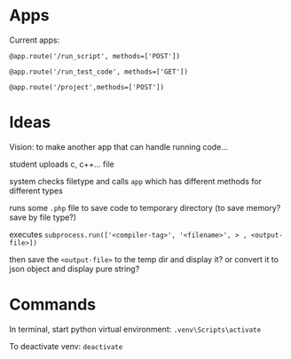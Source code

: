 # Apps
Current apps: 

`@app.route('/run_script', methods=['POST'])`

`@app.route('/run_test_code', methods=['GET'])`

`@app.route('/project',methods=['POST'])`


# Ideas
Vision: to make another app that can handle running code...

student uploads c, c++... file

system checks filetype and calls `app` which has different methods for different types

runs some `.php` file to save code to temporary directory (to save memory? save by file type?)

executes `subprocess.run(['<compiler-tag>', '<filename>', > , <output-file>])`

then save the `<output-file>` to the temp dir and display it? or convert it to json object and display pure string?


# Commands
In terminal, start python virtual environment: `.venv\Scripts\activate`

To deactivate venv: `deactivate`

